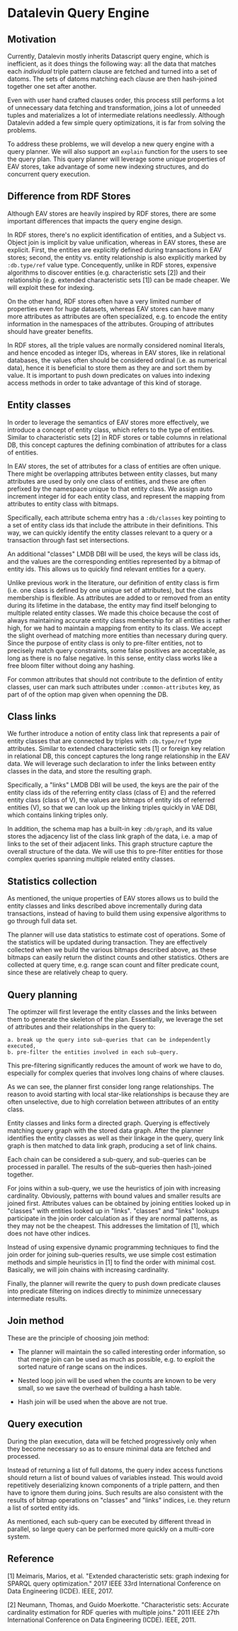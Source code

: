 # Datalevin Query Engine

## Motivation

Currently, Datalevin mostly inherits Datascript query engine, which is inefficient, as it
does things the following way: all the data that matches each *individual* triple
pattern clause are fetched and turned into a set of datoms. The sets of datoms
matching each clause are then hash-joined together one set after another.

Even with user hand crafted clauses order, this process still performs a lot of
unnecessary data fetching and transformation, joins a lot of unneeded tuples and
materializes a lot of intermediate relations needlessly. Although Datalevin
added a few simple query optimizations, it is far from solving the problems.

To address these problems, we will develop a new query engine with a query
planner. We will also support an `explain` function for the users to see the query
plan. This query planner will leverage some unique properties of EAV stores,
take advantage of some new indexing structures, and do concurrent query execution.

## Difference from RDF Stores

Although EAV stores are heavily inspired by RDF stores, there are some important
differences that impacts the query engine design.

In RDF stores, there's no explicit identification of entities, and a Subject vs.
Object join is implicit by value unification, whereas in EAV stores, these are
explicit.  First, the entities are explicitly defined during transactions in EAV
stores; second, the entity vs. entity relationship is also explicitly marked by
`:db.type/ref` value type. Concequently, unlike in RDF stores, expensive
algorithms to discover entities (e.g. characteristic sets [2])  and their
relationship (e.g. extended characteristic sets [1]) can be made cheaper. We
will exploit these for indexing.

On the other hand, RDF stores often have a very limited number of properties
even for huge datasets, whereas EAV stores can have many more attributes as
attributes are often specialized, e.g. to encode the entity information in the
namespaces of the attributes. Grouping of attributes should have greater benefits.

In RDF stores, all the triple values are normally considered nominal literals, and hence
encoded as integer IDs, whereas in EAV stores, like in relational databases, the
values often should be considered ordinal (i.e. as numerical data), hence it is
beneficial to store them as they are and sort them by value. It is important to push down
predicates on values into indexing access methods in order to take advantage of
this kind of storage.

## Entity classes

In order to leverage the semantics of EAV stores more effectively, we introduce
a concept of entity class, which refers to the type of entities. Similar to
characteristic sets [2] in RDF stores or table columns in relational DB, this concept
captures the defining combination of attributes for a class of entities.

In EAV stores, the set of attributes for a class of entities are often unique.
There might be overlapping attributes between entity classes, but many
attributes are used by only one class of entities, and these are often prefixed
by the namespace unique to that entity class. We assign auto increment integer
id for each entity class, and represent the mapping from attributes to entity
class with bitmaps.

Specifically, each attribute schema entry has a `:db/classes` key pointing to a
set of entity class ids that include the attribute in their definitions. This
way, we can quickly identify the entity classes relevant to a query or a
transaction through fast set intersections.

An additional "classes" LMDB DBI will be used, the keys will be class ids, and
the values are the corresponding entities represented by a bitmap of
entity ids. This allows us to quickly find relevant entities for a query.

Unlike previous work in the literature, our definition of entity class is firm
(i.e. one class is defined by one unique set of attributes), but the class
membership is flexible.  As attributes are added to or removed from an entity
during its lifetime in the database, the entity may find itself belonging to
multiple related entity classes. We made this choice because the cost of always
maintaining accurate entity class membership for all entities is rather high,
for we had to maintain a mapping from entity to its class. We accept the slight
overhead of matching more entities than necessary during query. Since the
purpose of entity class is only to pre-filter entities, not to precisely match
query constraints, some false positives are acceptable, as long as there is no
false negative. In this sense, entity class works like a free bloom filter
without doing any hashing.

For common attributes that should not contribute to the defintion of entity
classes, user can mark such attributes under `:common-attributes` key, as part
of of the option map given when openning the DB.

## Class links

We further introduce a notion of entity class link that represents a pair of entity
classes that are connected by triples with `:db.type/ref` type attributes.
Similar to extended characteristic sets [1] or foreign key relation in
relational DB, this concept captures the long range relationship in the EAV
data. We will leverage such declaration to infer the links between entity
classes in the data, and store the resulting graph.

Specifically, a "links" LMDB DBI will be used, the keys are the pair of the
entity class ids of the referring entity class (class of E) and the referred
entity class (class of V), the values are bitmaps of entity ids of
referred entities (V), so that we can look up the linking triples quickly in VAE
DBI, which contains linking triples only.

In addition, the schema map has a built-in key `:db/graph`, and its value stores
the adjacency list of the class link graph of the data, i.e. a map of links to
the set of their adjacent links. This graph structure capture the overall structure
of the data. We will use this to pre-filter entities for those complex
queries spanning multiple related entity classes.

## Statistics collection

As mentioned, the unique properties of EAV stores allows us to build the entity
classes and links described above incrementally during data transactions, instead of
having to build them using expensive algorithms to go through full data set.

The planner will use data statistics to estimate cost of operations. Some of the statistics
will be updated during transaction. They are effectively collected when we build
the various bitmaps described above, as these bitmaps can easily return the distinct
counts and other statistics. Others are collected at query time, e.g. range scan count and filter
predicate count, since these are relatively cheap to query.

## Query planning

The optimzer will first leverage the entity classes and the links between them
to generate the skeleton of the plan.  Essentially, we leverage the set of attributes
and their relationships in the query to:

    a. break up the query into sub-queries that can be independently executed,
    b. pre-filter the entities involved in each sub-query.

This pre-filtering significantly reduces the amount of work we have to do, especially for
complex queries that involves long chains of where clauses.

As we can see, the planner first consider long range relationships.  The reason to avoid
starting with local star-like relationships is because they are often
unselective, due to high correlation between attributes of an entity class.

Entity classes and links form a directed graph. Querying is effectively matching
query graph with the stored data graph.  After the planner identifies the entity classes as
well as their linkage in the query, query link graph is then matched to data
link graph, producing a set of link chains.

Each chain can be considered a sub-query, and sub-queries can be processed in parallel. The results of the
sub-queries then hash-joined together.

For joins within a sub-query, we use the heuristics of join with increasing cardinality.
Obviously, patterns with bound values and smaller results are joined first.
 Attributes values can be obtained by joining entities looked up in "classes"
 with entities looked up in "links". "classes" and "links" lookups participate
 in the join order calculation as if they are normal patterns, as they may not be the
 cheapest. This addresses the limitation of [1], which does not have other indices.

Instead of using expensive dynamic programming techniques to find the join
order for joining sub-queries results, we use simple cost estimation methods and simple
heuristics in [1] to find the order with minimal cost. Basically, we will join
chains with increasing cardinality.

Finally, the planner will rewrite the query to push down predicate clauses into
predicate filtering on indices directly to minimize unnecessary intermediate results.

## Join method

These are the principle of choosing join method:

* The planner will maintain the so called interesting order information, so that
  merge join can be used as much as possible,  e.g. to exploit the sorted nature
  of range scans on the indices.

* Nested loop join will be used when the counts are known to be very small, so
  we save the overhead of building a hash table.

* Hash join will be used when the above are not true.

## Query execution

During the plan execution, data will be fetched progressively only when they
become necessary so as to ensure minimal data are fetched and processed.

Instead of returning a list of full datoms, the query index access functions should
return a list of bound values of variables instead. This would avoid repetitively
deserializing known components of a triple pattern, and then have to ignore them
during joins. Such results are also consistent with the results of bitmap operations on
"classes" and "links" indices, i.e. they return a list of sorted entity ids.

As mentioned, each sub-query can be executed by different thread in parallel, so
large query can be performed more quickly on a multi-core system.

## Reference

[1] Meimaris, Marios, et al. "Extended characteristic sets: graph indexing for SPARQL query optimization." 2017 IEEE 33rd International Conference on Data Engineering (ICDE). IEEE, 2017.

[2] Neumann, Thomas, and Guido Moerkotte. "Characteristic sets: Accurate cardinality estimation for RDF queries with multiple joins." 2011 IEEE 27th International Conference on Data Engineering (ICDE). IEEE, 2011.
